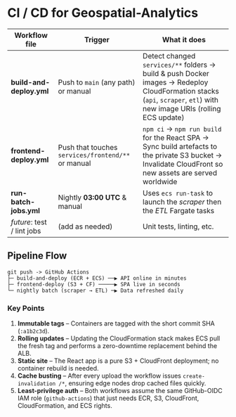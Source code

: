 # CI / CD for Geospatial-Analytics

| Workflow file              | Trigger                                            | What it does                                                                                                                                                            |
| -------------------------- | -------------------------------------------------- | ----------------------------------------------------------------------------------------------------------------------------------------------------------------------- |
| **build-and-deploy.yml**   | Push to `main` (any path) or manual                | Detect changed `services/**` folders -> build & push Docker images -> Redeploy CloudFormation stacks (`api`, `scraper`, `etl`) with new image URIs (rolling ECS update) |
| **frontend-deploy.yml**    | Push that touches `services/frontend/**` or manual | `npm ci` -> `npm run build` for the React SPA -> Sync build artefacts to the private S3 bucket -> Invalidate CloudFront so new assets are served worldwide              |
| **run-batch-jobs.yml**     | Nightly **03:00 UTC** & manual                     | Uses `ecs run-task` to launch the _scraper_ then the _ETL_ Fargate tasks                                                                                                |
| _future_: test / lint jobs | (add as needed)                                    | Unit tests, linting, etc.                                                                                                                                               |

## Pipeline Flow

```
git push -> GitHub Actions
├─ build-and-deploy (ECR + ECS) ──▶ API online in minutes
├─ frontend-deploy (S3 + CF) ─────▶ SPA live in seconds
└─ nightly batch (scraper → ETL) ─▶ Data refreshed daily
```

### Key Points

1. **Immutable tags** – Containers are tagged with the short commit SHA (`:a1b2c3d`).
2. **Rolling updates** – Updating the CloudFormation stack makes ECS pull the fresh tag and performs a zero-downtime replacement behind the ALB.
3. **Static site** – The React app is a pure S3 + CloudFront deployment; no container rebuild is needed.
4. **Cache busting** – After every upload the workflow issues `create-invalidation /*`, ensuring edge nodes drop cached files quickly.
5. **Least-privilege auth** – Both workflows assume the same GitHub-OIDC IAM role (`github-actions`) that just needs ECR, S3, CloudFront, CloudFormation, and ECS rights.

